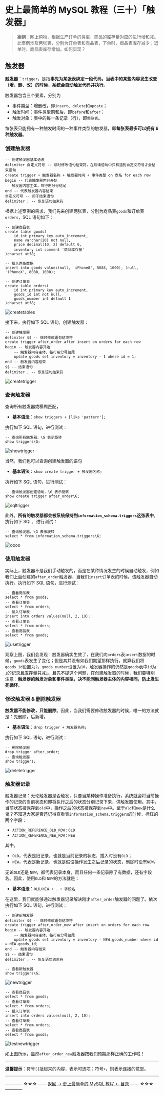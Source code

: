 # 史上最简单的 MySQL 教程（三十）「触发器」

> **案例**：网上购物，根据生产订单的类型，商品的库存量对应的进行增和减。此案例涉及两张表，分别为订单表和商品表，下单时，商品表库存减少；退单时，商品表库存增加。如何实现？

## 触发器

**触发器**：`trigger`，是指**事先为某张表绑定一段代码，当表中的某些内容发生改变（增、删、改）的时候，系统会自动触发代码并执行**。

触发器包含三个要素，分别为

- 事件类型：增删改，即`insert`、`delete`和`update`；
- 触发时间：事件类型前和后，即`before`和`after`；
- 触发对象：表中的每一条记录（行），即`整张表`。

每张表只能拥有一种触发时间的一种事件类型的触发器，即**每张表最多可以拥有 6 种触发器**。

### 创建触发器

```
-- 创建触发器基本语法
delimiter 自定义符号 -- 临时修改语句结束符，在后续语句中只有遇到自定义符号才会结束语句
create trigger + 触发器名称 + 触发器时间 + 事件类型 on 表名 for each row
begin -- 代表触发器内容开始
-- 触发器内容主体，每行用分号结尾
end -- 代表触发器内容结束
自定义符号 -- 用于结束语句
delimiter ; -- 恢复语句结束符
```

根据上述案例的需求，我们先来创建两张表，分别为商品表`goods`和订单表`orders`，SQL 语句如下：

```
-- 创建商品表
create table goods(
	id int primary key auto_increment,
	name varchar(20) not null,
	price decimal(10, 2) default 0,
	inventory int comment '商品库存量'
)charset utf8;

-- 插入两条数据
insert into goods values(null, 'iPhone8', 5088, 1000), (null, 'iPhoneX', 8088, 1000);

-- 创建订单表
create table orders(
	id int primary key auto_increment,
	goods_id int not null,
	goods_number int default 1
)charset utf8;
```
![createtables](http://img.blog.csdn.net/20180101171434839)

接下来，执行如下 SQL 语句，创建触发器：

```
-- 创建触发器
delimiter $$ -- 临时修改语句结束符
create trigger after_order after insert on orders for each row
begin -- 触发器内容开始
	-- 触发器内容主体，每行用分号结尾
	update goods set inventory = inventory - 1 where id = 1;
end -- 触发器内容结束
$$ -- 结束语句
delimiter ; -- 恢复语句结束符
```
![createtrigger](http://img.blog.csdn.net/20180101173413160)

### 查询触发器

查询所有触发器或模糊匹配，

- **基本语法**：`show triggers + [like 'pattern'];`

执行如下 SQL 语句，进行测试：

```
-- 查询所有触发器，\G 表示旋转
show triggers\G;
```
![showtrigger](http://img.blog.csdn.net/20180101174439535)

当然，我们也可以查询创建触发器的语句

- **基本语法**：`show create trigger + 触发器名称;`

执行如下 SQL 语句，进行测试：

```
-- 查询触发器创建语句，\G 表示旋转
show create trigger after_order\G;
```
![sqltrigger](http://img.blog.csdn.net/20180101174709988)

此外，**所有的触发器都会被系统保持到`information_schema.triggers`这张表中**，执行如下 SQL，进行测试：
```
-- 查询触发器，\G 表示旋转
select * from information_schema.triggers\G;
```
![oooo](http://img.blog.csdn.net/20180101185148483)

### 使用触发器

实际上，触发器不是我们手动触发的，而是在某种情况发生的时候自动触发，例如我们上面创建的`after_order`触发器，当我们`insert`订单表的时候，该触发器自动执行。执行如下 SQL 语句，进行测试：

```
-- 查看商品表
select * from goods;
-- 查看订单表
select * from orders;
-- 插入订单表
insert into orders values(null, 2, 10);
-- 查看订单表
select * from orders;
-- 查看商品表
select * from goods;
```
![usetrigger](http://img.blog.csdn.net/20180101181034152)

观察上图，我们会发现：触发器确实生效了，在我们向`orders`表`insert`数据的时候，`goods`表发生了变化；但是其并没有如我们期望那样执行，就算我们将`goods_id`设置为`2`，`goods_number`设置为`10`，触发器操作的仍然是`goods`表中`id`为 `1`的记录且库存量只减`1`。且先不提这个问题，在创建触发器的时候，我们要特别注意：**触发器的触发对象和事件类型，决不能同触发器主体的内容相同，防止发生死循环**。

### 修改触发器 & 删除触发器

**触发器不能修改，只能删除**。因此，当我们需要修改触发器的时候，唯一的方法就是：先删除，后新增。

- **基本语法**：`drop trigger + 触发器名称;`

执行如下 SQL 语句，进行测试：

```
-- 删除触发器
drop trigger after_order;
-- 查询触发器
show triggers;
```

![deletetrigger](http://img.blog.csdn.net/20180101182826645)

### 触发器记录

触发器记录：无论触发器是否触发，只要当某种操作准备执行，系统就会将当前操作的记录的当前状态和即将执行之后的状态分别记录下来，供触发器使用。其中，当前状态被保存到`old`中，操作之后的状态被保存到`new`中。至于`old`和`new`是什么鬼？不知道大家是否还记得查看表`information_schema.triggers`的时候，标红的两个字段：

- `ACTION_REFERENCE_OLD_ROW：OLD`
- `ACTION_REFERENCE_NEW_ROW：NEW`

其中，

- `OLD`，代表是旧记录，也就是当前记录的状态，插入时没有`OLD`；
- `NEW`，代表是新记录，也就是假设操作发生之后记录的状态，删除时没有`NEW`。

无论`OLD`还是 `NEW`，都代表记录本身，而且任何一条记录除了有数据，还有字段名。因此，使用`OLD`和 `NEW`的方法就是：

- **基本语法**：`OLD/NEW + . + 字段名`

在这里，我们就能够通过触发器记录解决刚才`after_order`触发器的问题了。依次执行如下 SQL 语句，进行测试：

```
-- 创建新触发器
delimiter $$ -- 临时修改语句结束符
create trigger after_order_new after insert on orders for each row
begin -- 触发器内容开始
	-- 触发器内容主体，每行用分号结尾
	update goods set inventory = inventory - NEW.goods_number where id = NEW.goods_id;
end -- 触发器内容结束
$$ -- 结束语句
delimiter ; -- 恢复语句结束符

-- 查看新触发器
show triggers\G;
```

![newtrigger](http://img.blog.csdn.net/20180101190739091)

```
-- 查看商品表
select * from goods;
-- 查看订单表
select * from orders;
-- 插入订单表
insert into orders values(null, 2, 10);
-- 查看订单表
select * from orders;
-- 查看商品表
select * from goods;
```
![testnewtrigger](http://img.blog.csdn.net/20180101190855572)

如上图所示，显然`after_order_new`触发器按我们预期那样正确的工作啦！

----------

**温馨提示**：符号`[]`括起来的内容，表示可选项；符号`+`，则表示连接的意思。


----------
———— ☆☆☆ —— [返回 -> 史上最简单的 MySQL 教程 <- 目录](https://github.com/guobinhit/mysql-tutorial/blob/master/README.md) —— ☆☆☆ ————

